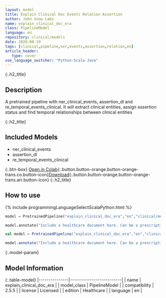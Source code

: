 ```yaml
---
layout: model
title: Explain Clinical Doc Events Relation Assertion
author: John Snow Labs
name: explain_clinical_doc_era
class: PipelineModel
language: en
repository: clinical/models
date: 2020-08-19
tags: [clinical,pipeline,ner,events,assertion,relation,en]
article_header:
   type: cover
use_language_switcher: "Python-Scala-Java"
---
```


{:.h2_title}
## Description
  
A pretrained pipeline with ner_clinical_events, assertion_dl and re_temporal_events_clinical. It will extract clinical entities, assign assertion status and find temporal relationships between clinical entities



{:.h2_title}
## Included Models
- ner_clinical_events
- assertion_dl
- re_temporal_events_clinical

{:.btn-box}
[Open in Colab](https://colab.research.google.com/github/JohnSnowLabs/spark-nlp-workshop/blob/master/tutorials/Certification_Trainings/Healthcare/11.Pretrained_Clinical_Pipelines.ipynb){:.button.button-orange.button-orange-trans.co.button-icon}[Download](https://s3.amazonaws.com/auxdata.johnsnowlabs.com/clinical/models/explain_clinical_doc_era_en_2.5.5_2.4_1597845753750.zip){:.button.button-orange.button-orange-trans.arr.button-icon}
{:.h2_title}
## How to use 
<div class="tabs-box" markdown="1">

{% include programmingLanguageSelectScalaPython.html %}

```python
model = PretrainedPipeline("explain_clinical_doc_era","en","clinical/models")

model.annotate("Include a healthcare document here. Can be a prescription, medical note, anything...")
```

```scala
val model = PretrainedPipeline("explain_clinical_doc_era","en","clinical/models")

model.annotate("Include a healthcare document here. Can be a prescription, medical note, anything...")
```
</div>



{:.model-param}
## Model Information

{:.table-model}
|---------------|--------------------------|
| name          | explain_clinical_doc_era |
| model_class   | PipelineModel            |
| compatibility | 2.5.5                    |
| license       | Licensed                 |
| edition       | Healthcare               |
| language      | en                       |

